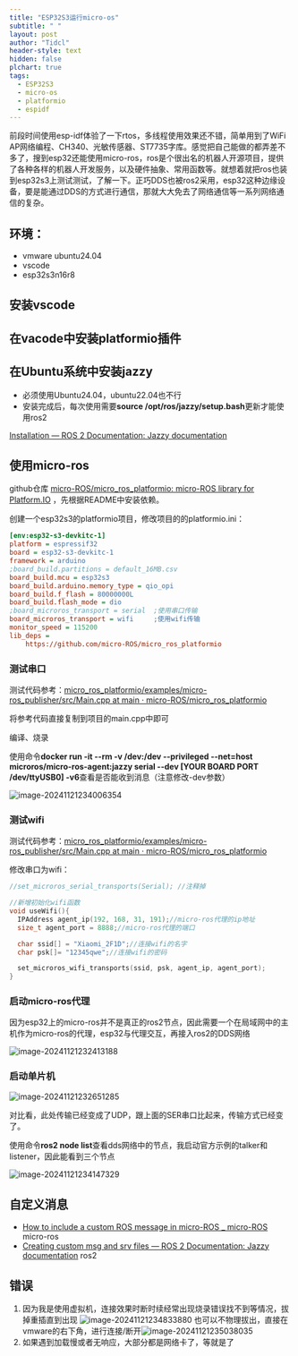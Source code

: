```yaml
---
title: "ESP32S3运行micro-os"
subtitle: " "
layout: post
author: "Tidcl"
header-style: text
hidden: false
plchart: true
tags:
  - ESP32S3
  - micro-os
  - platformio
  - espidf
---
```






前段时间使用esp-idf体验了一下rtos，多线程使用效果还不错，简单用到了WiFi AP网络编程、CH340、光敏传感器、ST7735字库。感觉把自己能做的都弄差不多了，搜到esp32还能使用micro-ros，ros是个很出名的机器人开源项目，提供了各种各样的机器人开发服务，以及硬件抽象、常用函数等。就想着就把ros也装到esp32s3上测试测试，了解一下。正巧DDS也被ros2采用，esp32这种边缘设备，要是能通过DDS的方式进行通信，那就大大免去了网络通信等一系列网络通信的复杂。



## 环境：

- vmware ubuntu24.04
- vscode
- esp32s3n16r8

## 安装vscode

## 在vacode中安装platformio插件

## 在Ubuntu系统中安装jazzy

- 必须使用Ubuntu24.04，ubuntu22.04也不行
- 安装完成后，每次使用需要**source /opt/ros/jazzy/setup.bash**更新才能使用ros2

[Installation — ROS 2 Documentation: Jazzy documentation](https://docs.ros.org/en/jazzy/Installation.html)

## 使用micro-ros

github仓库 [micro-ROS/micro_ros_platformio: micro-ROS library for Platform.IO](https://github.com/micro-ROS/micro_ros_platformio)  ，先根据README中安装依赖。

创建一个esp32s3的platformio项目，修改项目的的platformio.ini：

```ini
[env:esp32-s3-devkitc-1]
platform = espressif32
board = esp32-s3-devkitc-1
framework = arduino
;board_build.partitions = default_16MB.csv
board_build.mcu = esp32s3
board_build.arduino.memory_type = qio_opi
board_build.f_flash = 80000000L
board_build.flash_mode = dio
;board_microros_transport = serial	;使用串口传输
board_microros_transport = wifi		;使用wifi传输
monitor_speed = 115200
lib_deps =
    https://github.com/micro-ROS/micro_ros_platformio
```

### 测试串口

测试代码参考：[micro_ros_platformio/examples/micro-ros_publisher/src/Main.cpp at main · micro-ROS/micro_ros_platformio](https://github.com/micro-ROS/micro_ros_platformio/blob/main/examples/micro-ros_publisher/src/Main.cpp)

将参考代码直接复制到项目的main.cpp中即可

编译、烧录

使用命令**docker run -it --rm -v /dev:/dev --privileged --net=host microros/micro-ros-agent:jazzy serial --dev [YOUR BOARD PORT /dev/ttyUSB0] -v6**查看是否能收到消息（注意修改-dev参数）

![image-20241121234006354](https://tidcl.github.io/img/posts/micro-ros.assets/image-20241121234006354.png)

### 测试wifi

测试代码参考：[micro_ros_platformio/examples/micro-ros_publisher/src/Main.cpp at main · micro-ROS/micro_ros_platformio](https://github.com/micro-ROS/micro_ros_platformio/blob/main/examples/micro-ros_publisher/src/Main.cpp)

修改串口为wifi：

```c
//set_microros_serial_transports(Serial); //注释掉

//新增初始化wifi函数
void useWifi(){
  IPAddress agent_ip(192, 168, 31, 191);//micro-ros代理的ip地址
  size_t agent_port = 8888;//micro-ros代理的端口

  char ssid[] = "Xiaomi_2F1D";//连接wifi的名字
  char psk[]= "12345qwe";//连接wifi的密码

  set_microros_wifi_transports(ssid, psk, agent_ip, agent_port);
}
```

### 启动micro-ros代理

因为esp32上的micro-ros并不是真正的ros2节点，因此需要一个在局域网中的主机作为micro-ros的代理，esp32与代理交互，再接入ros2的DDS网络

![image-20241121232413188](https://tidcl.github.io/img/posts/micro-ros.assets/image-20241121232413188.png)

### 启动单片机

![image-20241121232651285](https://tidcl.github.io/img/posts/micro-ros.assets/image-20241121232651285.png)

对比看，此处传输已经变成了UDP，跟上面的SER串口比起来，传输方式已经变了。

使用命令**ros2 node list**查看dds网络中的节点，我启动官方示例的talker和listener，因此能看到三个节点

![image-20241121234147329](https://tidcl.github.io/img/posts/micro-ros.assets/image-20241121234147329.png)

## 自定义消息

- [How to include a custom ROS message in micro-ROS _ micro-ROS](https://micro.ros.org/docs/tutorials/advanced/create_new_type/) micro-ros
- [Creating custom msg and srv files — ROS 2 Documentation: Jazzy documentation](https://docs.ros.org/en/jazzy/Tutorials/Beginner-Client-Libraries/Custom-ROS2-Interfaces.html#test-the-new-interfaces) ros2



## 错误

1. 因为我是使用虚拟机，连接效果时断时续经常出现烧录错误找不到等情况，拔掉重插直到出现
   ![image-20241121234833880](https://tidcl.github.io/img/posts/micro-ros.assets/image-20241121234833880.png)
   也可以不物理拔出，直接在vmware的右下角，进行连接/断开![image-20241121235038035](https://tidcl.github.io/img/posts/micro-ros.assets/image-20241121235038035.png)
2. 如果遇到加载慢或者无响应，大部分都是网络卡了，等就是了